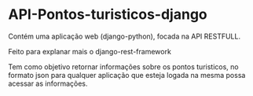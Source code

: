 # API-Pontos-turisticos-django
Contém uma aplicação web (django-python), focada na API RESTFULL. 

Feito para explanar mais o django-rest-framework 

Tem como objetivo retornar informações sobre os pontos turisticos, no formato json para qualquer aplicação que esteja logada na mesma possa acessar as informações.
